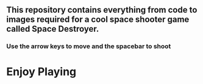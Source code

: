## This repository contains everything from code to images required for a cool space shooter game called Space Destroyer.
### Use the arrow keys to move and the spacebar to shoot
# Enjoy Playing
